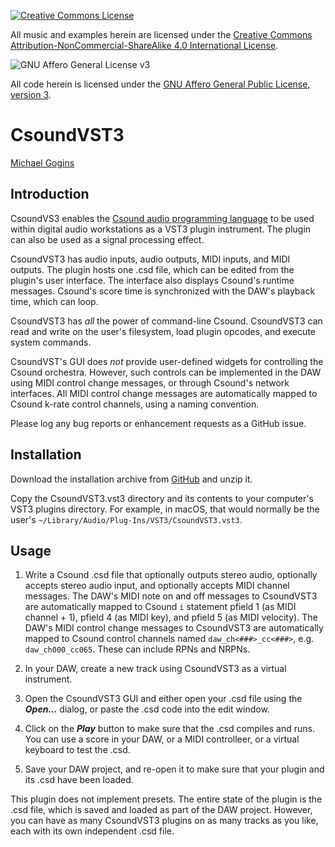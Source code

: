 <p>
<a rel="license" href="http://creativecommons.org/licenses/by-nc-sa/4.0/"><img alt="Creative Commons License" 
style="border-width:0" src="https://i.creativecommons.org/l/by-nc-sa/4.0/88x31.png" />
</a>
<p>All music and examples herein are licensed under the  
<a rel="ccncsa4" href="http://creativecommons.org/licenses/by-nc-sa/4.0/">
Creative Commons Attribution-NonCommercial-ShareAlike 4.0 International License</a>.
<p>
<img alt="GNU Affero General License v3" 
style="border-width:0" src="https://www.gnu.org/graphics/agplv3-155x51.png" /> 
</p><p>All code herein is licensed under the  
<a rel="agplv3" href="https://www.gnu.org/licenses/agpl-3.0.html">
GNU Affero General Public License, version 3</a>.

# CsoundVST3
[Michael Gogins](https://michaelgogins.tumblr.com)

## Introduction

CsoundVS3 enables the [Csound audio programming language](https://csound.com/") 
to be used within digital audio workstations as a VST3 plugin instrument. The 
plugin can also be used as a signal processing effect.

CsoundVST3 has audio inputs, audio outputs, MIDI inputs, and MIDI outputs. 
The plugin hosts one .csd file, which can be edited from the plugin's user 
interface. The interface also displays Csound's runtime messages. Csound's 
score time is synchronized with the DAW's playback time, which can loop.



CsoundVST3 has _all_ the power of command-line Csound. CsoundVST3 can read and 
write on the user's filesystem, load plugin opcodes, and execute system 
commands.

CsoundVST's GUI does _not_ provide user-defined widgets for controlling the 
Csound orchestra. However, such controls can be implemented in the DAW using 
MIDI control change messages, or through Csound's network interfaces. All MIDI 
control change messages are automatically mapped to Csound k-rate control 
channels, using a naming convention.

Please log any bug reports or enhancement requests as a GitHub issue.

## Installation

Download the installation archive from <a href="">GitHub<a/> and unzip it.

Copy the CsoundVST3.vst3 directory and its contents to your computer's VST3 
plugins directory. For example, in macOS, that would normally be the user's 
`~/Library/Audio/Plug-Ins/VST3/CsoundVST3.vst3`.

## Usage

 1. Write a Csound .csd file that optionally outputs stereo audio, optionally 
    accepts stereo audio input, and optionally accepts MIDI channel messages. 
    The DAW's MIDI note on and off messages to CsoundVST3 are automatically 
    mapped to Csound `i` statement pfield 1 (as MIDI channel + 1), pfield 4 
    (as MIDI key), and pfield 5 (as MIDI velocity). The DAW's MIDI control 
    change messages to CsoundVST3 are automatically mapped to Csound control 
    channels named `daw_ch<###>_cc<###>`, e.g. `daw_ch000_cc065`. These can 
    include RPNs and NRPNs.

 2. In your DAW, create a new track using CsoundVST3 as a virtual instrument.

 3. Open the CsoundVST3 GUI and either open your .csd file using the
    _**Open...**_ dialog, or paste the .csd code into the edit window.

 5. Click on the **_Play_** button to make sure that the .csd compiles and
    runs. You can use a score in your DAW, or a MIDI controlleer, or a
    virtual keyboard to test the .csd.

 7. Save your DAW project, and re-open it to make sure that your plugin 
    and its .csd have been loaded.

This plugin does not implement presets. The entire state of the plugin is the 
.csd file, which is saved and loaded as part of the DAW project. However, you 
can have as many CsoundVST3 plugins on as many tracks as you like, each with 
its own independent .csd file.




